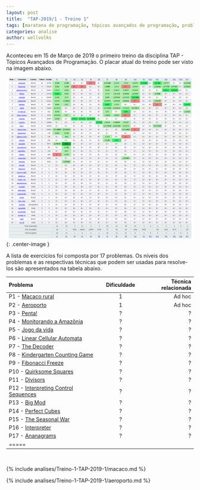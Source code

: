 ```yaml
---
layout: post
title:  "TAP-2019/1 - Treino 1"
tags: [maratona de programação, tópicos avançados de programação, problemset, analise]
categories: analise
author: wellvolks
---
```


Aconteceu em 15 de Março de 2019 o primeiro treino da disciplina TAP - Tópicos
Avançados de Programação. O placar atual do treino pode ser visto na imagem
abaixo.

![Placar atual do Treino-1 - TAP/2019-1](/_assets/images/placar-treino-1-tap-2019-1.png){: .center-image }


A lista de exercícios foi composta por 17 problemas. Os níveis dos problemas e as respectivas técnicas que podem ser usadas para resolve-los são apresentados na tabela abaixo.

| Problema                                                             | Dificuldade | Técnica relacionada         |
|:---------------------------------------------------------------------|:-----------:|----------------------------:|
| P1 - <a href="#macaco">Macaco rural</a>                              | 1           | Ad hoc                      |
| P2 - <a href="#aerporto">Aeroporto</a>                               | 1           | Ad hoc                      |
| P3 - <a href="#penta">Penta!</a>                                     | ?           | ?                           |
| P4 - <a href="#monitorando">Monitorando a Amazônia</a>               | ?           | ?                           |
| P5 - <a href="#jogo">Jogo da vida</a>                                | ?           | ?                           |
| P6 - <a href="#linear">Linear Cellular Automata</a>                  | ?           | ?                           |
| P7 - <a href="#decorder">The Decoder</a>                             | ?           | ?                           |
| P8 - <a href="#kindergarten">Kindergarten Counting Game</a>          | ?           | ?                           |
| P9 - <a href="#fibonacci">Fibonacci Freeze</a>                       | ?           | ?                           |
| P10 - <a href="#quirksome">Quirksome Squares</a>                     | ?           | ?                           |
| P11 - <a href="#divisors">Divisors</a>                               | ?           | ?                           |
| P12 - <a href="#interpreting">Interpreting Control Sequences</a>     | ?           | ?                           |
| P13 - <a href="#big">Big Mod</a>                                     | ?           | ?                           |
| P14 - <a href="#perfect">Perfect Cubes</a>                           | ?           | ?                           |
| P15 - <a href="#seasonal">The Seasonal War</a>                       | ?           | ?                           |
| P16 - <a href="#interpreter">Interpreter</a>                         | ?           | ?                           |
| P17 - <a href="#ananagrams">Ananagrams</a>                           | ?           | ?                           |
| =====

<br>

{% include analises/Treino-1-TAP-2019-1/macaco.md %}

{% include analises/Treino-1-TAP-2019-1/aeroporto.md %}



